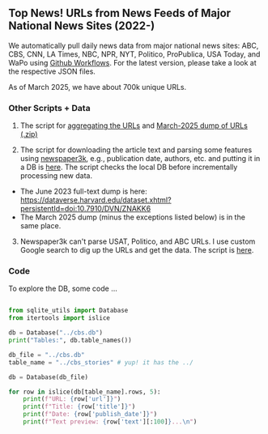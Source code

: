## Top News! URLs from News Feeds of Major National News Sites (2022-)

We automatically pull daily news data from major national news sites: ABC,  CBS, CNN, LA Times, NBC, NPR, NYT, Politico, ProPublica, USA Today, and WaPo using [Github Workflows](https://github.com/notnews/top_news/tree/main/.github/workflows). For the latest version, please take a look at the respective JSON files.

As of March 2025, we have about 700k unique URLs.

### Other Scripts + Data

1. The script for [aggregating the URLs](https://github.com/notnews/top_news/blob/main/agg/concat_json.py) and [March-2025 dump of URLs (.zip)](https://github.com/notnews/top_news/blob/main/agg/agg_urls.json.zip)
   
2. The script for downloading the article text and parsing some features using [newspaper3k](https://newspaper.readthedocs.io/en/latest/), e.g., publication date, authors, etc. and putting it in a DB is [here](https://github.com/notnews/top_news/blob/main/agg/create_db.py). The script checks the local DB before incrementally processing new data.
  * The June 2023 full-text dump is here: https://dataverse.harvard.edu/dataset.xhtml?persistentId=doi:10.7910/DVN/ZNAKK6
  * The March 2025 dump (minus the exceptions listed below) is in the same place.

3. Newspaper3k can't parse USAT, Politico, and ABC URLs. I use custom Google search to dig up the URLs and get the data. The script is [here](https://github.com/notnews/top_news/blob/main/agg/usat_downloader.py). 

### Code

To explore the DB, some code ...

```python

from sqlite_utils import Database
from itertools import islice

db = Database("../cbs.db")
print("Tables:", db.table_names())

db_file = "../cbs.db"
table_name = "../cbs_stories" # yup! it has the ../

db = Database(db_file)

for row in islice(db[table_name].rows, 5):
    print(f"URL: {row['url']}")
    print(f"Title: {row['title']}")
    print(f"Date: {row['publish_date']}")
    print(f"Text preview: {row['text'][:100]}...\n")
```
